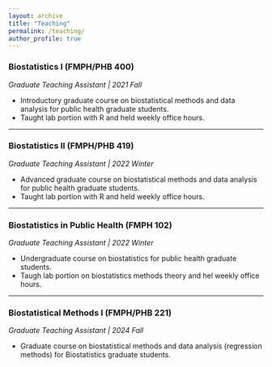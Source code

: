 ```yaml
---
layout: archive
title: "Teaching"
permalink: /teaching/
author_profile: true
---
```





### Biostatistics I (FMPH/PHB 400)
*Graduate Teaching Assistant | 2021 Fall*
* Introductory graduate course on biostatistical methods and data analysis for public health graduate students.
* Taught lab portion with R and held weekly office hours.


------
### Biostatistics II (FMPH/PHB 419)
*Graduate Teaching Assistant | 2022 Winter*
* Advanced graduate course on biostatistical methods and data analysis for public health graduate students.
* Taught lab portion with R and held weekly office hours.


------
### Biostatistics in Public Health (FMPH 102)
*Graduate Teaching Assistant | 2022 Winter*
* Undergraduate course on biostatistics for public health graduate students.
* Taugh lab portion on biostatistics methods theory and hel weekly office hours.


------
### Biostatistical Methods I (FMPH/PHB 221)
*Graduate Teaching Assistant | 2024 Fall*
* Graduate course on biostatistical methods and data analysis (regression methods) for Biostatistics graduate students.

